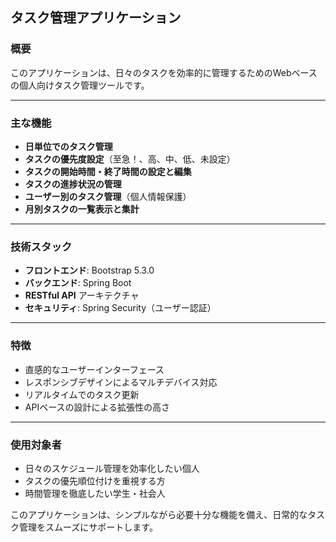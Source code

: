 ## タスク管理アプリケーション

### 概要
このアプリケーションは、日々のタスクを効率的に管理するためのWebベースの個人向けタスク管理ツールです。

---

### 主な機能
- **日単位でのタスク管理**
- **タスクの優先度設定**（至急！、高、中、低、未設定）
- **タスクの開始時間・終了時間の設定と編集**
- **タスクの進捗状況の管理**
- **ユーザー別のタスク管理**（個人情報保護）
- **月別タスクの一覧表示と集計**

---

### 技術スタック
- **フロントエンド**: Bootstrap 5.3.0
- **バックエンド**: Spring Boot
- **RESTful API** アーキテクチャ
- **セキュリティ**: Spring Security（ユーザー認証）

---

### 特徴
- 直感的なユーザーインターフェース
- レスポンシブデザインによるマルチデバイス対応
- リアルタイムでのタスク更新
- APIベースの設計による拡張性の高さ

---

### 使用対象者
- 日々のスケジュール管理を効率化したい個人
- タスクの優先順位付けを重視する方
- 時間管理を徹底したい学生・社会人

このアプリケーションは、シンプルながら必要十分な機能を備え、日常的なタスク管理をスムーズにサポートします。


